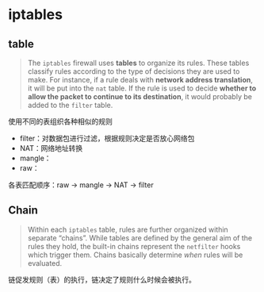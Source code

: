 # iptables

## table

> The `iptables` firewall uses **tables** to organize its rules. These tables classify rules according to the type of decisions they are used to make. For instance, if a rule deals with **network address translation**, it will be put into the `nat` table. If the rule is used to decide **whether to allow the packet to continue to its destination**, it would probably be added to the `filter` table.

使用不同的表组织各种相似的规则

- filter：对数据包进行过滤，根据规则决定是否放心网络包
- NAT：网络地址转换
- mangle：
- raw：

各表匹配顺序：raw -> mangle -> NAT -> filter

## Chain

> Within each `iptables` table, rules are further organized within separate “chains”. While tables are defined by the general aim of the rules they hold, the built-in chains represent the `netfilter` hooks which trigger them. Chains basically determine *when* rules will be evaluated.

链促发规则（表）的执行，链决定了规则什么时候会被执行。

